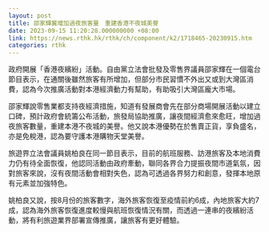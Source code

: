 ```yaml
---
layout: post
title: 邵家輝冀增加過夜旅客量　重建香港不夜城美譽
date: 2023-09-15 11:20:28.000000000 +08:00
link: https://news.rthk.hk/rthk/ch/component/k2/1718465-20230915.htm
categories: rthk
---
```


政府開展「香港夜繽紛」活動。自由黨立法會批發及零售界議員邵家輝在一個電台節目表示，在通關後雖然旅客有所增加，但部分市民習慣不外出又或到大灣區消費，認為今次推廣活動對本港經濟動力有幫助，有助吸引大灣區龐大市場。

邵家輝說零售業都支持夜經濟措施，知道有發展商會先在部分商場開展活動以建立口碑，預計政府會統籌公布活動，旅發局協助推廣，讓夜間經濟愈來愈旺，增加過夜旅客數量，重建本港不夜城的美譽。他又說本港優勢在於售賣正貨，享負盛名，亦是免稅港，認為要守護本港購物天堂美譽。

旅遊界立法會議員姚柏良在同一節目表示，目前的航班服務、訪港旅客及本地消費力仍有待全面恢復，他認同活動由政府牽動，聯同各界合力提振夜間市道氣氛，因對旅客來說，沒有夜間活動會相對失色，認為可透過各界努力和創意，發揮本地原有元素並加強特色。

姚柏良又說，按8月份的旅客數字，海外旅客恢復至疫情前約6成，內地旅客大約7成，認為海外旅客恢復進度較慢與航班恢復情況有關，而透過一連串的夜繽紛活動，將有利旅遊業界部署宣傳推廣，讓旅客有更好體驗。

